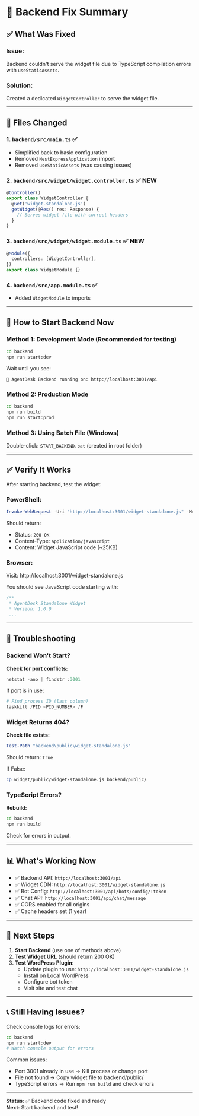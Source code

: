 # 🔧 Backend Fix Summary

## ✅ What Was Fixed

### Issue:
Backend couldn't serve the widget file due to TypeScript compilation errors with `useStaticAssets`.

### Solution:
Created a dedicated `WidgetController` to serve the widget file.

---

## 📁 Files Changed

### 1. `backend/src/main.ts` ✅
- Simplified back to basic configuration
- Removed `NestExpressApplication` import
- Removed `useStaticAssets` (was causing issues)

### 2. `backend/src/widget/widget.controller.ts` ✅ **NEW**
```typescript
@Controller()
export class WidgetController {
  @Get('widget-standalone.js')
  getWidget(@Res() res: Response) {
    // Serves widget file with correct headers
  }
}
```

### 3. `backend/src/widget/widget.module.ts` ✅ **NEW**
```typescript
@Module({
  controllers: [WidgetController],
})
export class WidgetModule {}
```

### 4. `backend/src/app.module.ts` ✅
- Added `WidgetModule` to imports

---

## 🚀 How to Start Backend Now

### Method 1: Development Mode (Recommended for testing)

```bash
cd backend
npm run start:dev
```

Wait until you see:
```
🚀 AgentDesk Backend running on: http://localhost:3001/api
```

### Method 2: Production Mode

```bash
cd backend
npm run build
npm run start:prod
```

### Method 3: Using Batch File (Windows)

Double-click: `START_BACKEND.bat` (created in root folder)

---

## ✅ Verify It Works

After starting backend, test the widget:

### PowerShell:
```powershell
Invoke-WebRequest -Uri "http://localhost:3001/widget-standalone.js" -Method Get
```

Should return:
- Status: `200 OK`
- Content-Type: `application/javascript`
- Content: Widget JavaScript code (~25KB)

### Browser:
Visit: http://localhost:3001/widget-standalone.js

You should see JavaScript code starting with:
```javascript
/**
 * AgentDesk Standalone Widget
 * Version: 1.0.0
 ...
```

---

## 🐛 Troubleshooting

### Backend Won't Start?

**Check for port conflicts:**
```powershell
netstat -ano | findstr :3001
```

If port is in use:
```powershell
# Find process ID (last column)
taskkill /PID <PID_NUMBER> /F
```

### Widget Returns 404?

**Check file exists:**
```powershell
Test-Path "backend\public\widget-standalone.js"
```

Should return: `True`

If False:
```bash
cp widget/public/widget-standalone.js backend/public/
```

### TypeScript Errors?

**Rebuild:**
```bash
cd backend
npm run build
```

Check for errors in output.

---

## 📊 What's Working Now

- ✅ Backend API: `http://localhost:3001/api`
- ✅ Widget CDN: `http://localhost:3001/widget-standalone.js`
- ✅ Bot Config: `http://localhost:3001/api/bots/config/:token`
- ✅ Chat API: `http://localhost:3001/api/chat/message`
- ✅ CORS enabled for all origins
- ✅ Cache headers set (1 year)

---

## 🎯 Next Steps

1. **Start Backend** (use one of methods above)
2. **Test Widget URL** (should return 200 OK)
3. **Test WordPress Plugin**:
   - Update plugin to use: `http://localhost:3001/widget-standalone.js`
   - Install on Local WordPress
   - Configure bot token
   - Visit site and test chat

---

## 📞 Still Having Issues?

Check console logs for errors:
```bash
cd backend
npm run start:dev
# Watch console output for errors
```

Common issues:
- Port 3001 already in use → Kill process or change port
- File not found → Copy widget file to backend/public/
- TypeScript errors → Run `npm run build` and check errors

---

**Status**: ✅ Backend code fixed and ready  
**Next**: Start backend and test!

